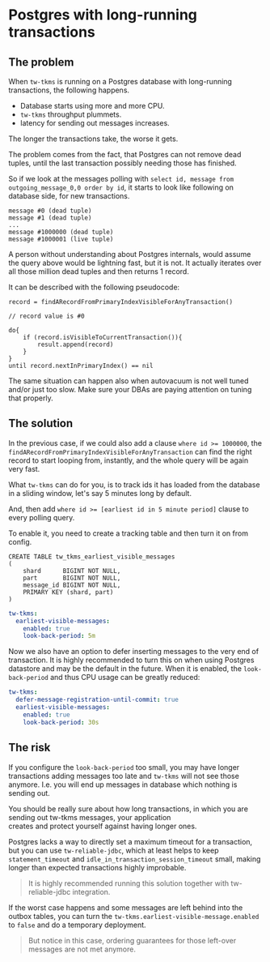 # Postgres with long-running transactions

## The problem

When `tw-tkms` is running on a Postgres database with long-running transactions, the following happens.

- Database starts using more and more CPU.
- `tw-tkms` throughput plummets.
- latency for sending out messages increases.

The longer the transactions take, the worse it gets.

The problem comes from the fact, that Postgres can not remove dead tuples, until the last transaction possibly needing those has finished.

So if we look at the messages polling with `select id, message from outgoing_message_0,0 order by id`, it starts to look
like following on database side, for new transactions.

```
message #0 (dead tuple)
message #1 (dead tuple)
...
message #1000000 (dead tuple)
message #1000001 (live tuple)
```

A person without understanding about Postgres internals, would assume the query above would be lightning fast, but it is not. It actually iterates
over all those million dead tuples and then returns 1 record.

It can be described with the following pseudocode:

```
record = findARecordFromPrimaryIndexVisibleForAnyTransaction()

// record value is #0

do{
    if (record.isVisibleToCurrentTransaction()){
        result.append(record)
    }
}
until record.nextInPrimaryIndex() == nil
```

The same situation can happen also when autovacuum is not well tuned and/or just too slow. Make sure your DBAs are paying attention on tuning that
properly.

## The solution

In the previous case, if we could also add a clause `where id >= 1000000`, the `findARecordFromPrimaryIndexVisibleForAnyTransaction`
can find the right record to start looping from, instantly, and the whole query will be again very fast.

What `tw-tkms` can do for you, is to track ids it has loaded from the database in a sliding window, let's say 5 minutes long by default.

And, then add `where id >= [earliest id in 5 minute period]` clause to every polling query.

To enable it, you need to create a tracking table and then turn it on from config.

```postgresql
CREATE TABLE tw_tkms_earliest_visible_messages
(
    shard      BIGINT NOT NULL,
    part       BIGINT NOT NULL,
    message_id BIGINT NOT NULL,
    PRIMARY KEY (shard, part)
) 
```

```yaml
tw-tkms:
  earliest-visible-messages:
    enabled: true
    look-back-period: 5m
```

Now we also have an option to defer inserting messages to the very end of transaction.
It is highly recommended to turn this on when using Postgres datastore and may be the default in the future.
When it is enabled, the `look-back-period` and thus CPU usage can be greatly reduced: 

```yaml
tw-tkms:
  defer-message-registration-until-commit: true
  earliest-visible-messages:
    enabled: true
    look-back-period: 30s
```

## The risk

If you configure the `look-back-period` too small, you may have longer transactions adding messages too late and
`tw-tkms` will not see those anymore. I.e. you will end up messages in database which nothing is sending out.

You should be really sure about how long transactions, in which you are sending out tw-tkms messages, your application  
creates and protect yourself against having longer ones. 

Postgres lacks a way to directly set a maximum timeout for a transaction, but you can use `tw-reliable-jdbc`, which
at least helps to keep `statement_timeout` and `idle_in_transaction_session_timeout` small, making longer than expected
transactions highly improbable.

> It is highly recommended running this solution together with tw-reliable-jdbc integration.

If the worst case happens and some messages are left behind into the outbox tables, you can turn the
`tw-tkms.earliest-visible-message.enabled` to `false` and do a temporary deployment. 

> But notice in this case, ordering guarantees for those left-over messages are not met anymore.

